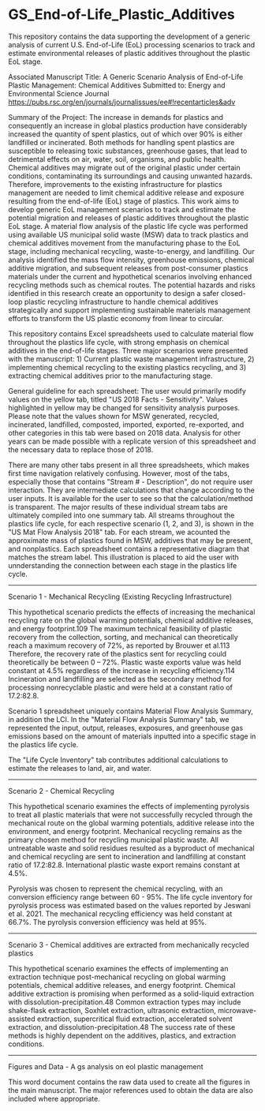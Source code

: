 # GS_End-of-Life_Plastic_Additives
This repository contains the data supporting the development of a generic analysis of current U.S. End-of-Life (EoL) processing scenarios to track and estimate environmental releases of plastic additives throughout the plastic EoL stage.

Associated Manuscript Title: A Generic Scenario Analysis of End-of-Life Plastic Management: Chemical Additives 
Submitted to: Energy and Environmental Science Journal
https://pubs.rsc.org/en/journals/journalissues/ee#!recentarticles&adv


Summary of the Project:
The increase in demands for plastics and consequently an increase in global plastics production have considerably increased the quantity of spent plastics, out of which over 90% is either landfilled or incinerated. Both methods for handling spent plastics are susceptible to releasing toxic substances, greenhouse gases, that lead to detrimental effects on air, water, soil, organisms, and public health. Chemical additives may migrate out of the original plastic under certain conditions, contaminating its surroundings and causing unwanted hazards. Therefore, improvements to the existing infrastructure for plastics management are needed to limit chemical additive release and exposure resulting from the end-of-life (EoL) stage of plastics. This work aims to develop generic EoL management scenarios to track and estimate the potential migration and releases of plastic additives throughout the plastic EoL stage. A material flow analysis of the plastic life cycle was performed using available US municipal solid waste (MSW) data to track plastics and chemical additives movement from the manufacturing phase to the EoL stage, including mechanical recycling, waste-to-energy, and landfilling. Our analysis identified the mass flow intensity, greenhouse emissions, chemical additive migration, and subsequent releases from post-consumer plastics materials under the current and hypothetical scenarios involving enhanced recycling methods such as chemical routes. The potential hazards and risks identified in this research create an opportunity to design a safer closed-loop plastic recycling infrastructure to handle chemical additives strategically and support implementing sustainable materials management efforts to transform the US plastic economy from linear to circular.


This repository contains Excel spreadsheets used to calculate material flow throughout the plastics life cycle, with strong emphasis on chemical additives in the end-of-life stages. Three major scenarios were presented with the manuscript: 1) Current plastic waste management infrastructure, 2) implementing chemical recycling to the existing plastics recycling, and 3) extracting chemical additives prior to the manufacturing stage. 

General guideline for each spreadsheet: The user would primarily modify values on the yellow tab, titled "US 2018 Facts - Sensitivity". Values highlighted in yellow may be changed for sensitivity analysis purposes. Please note that the values shown for MSW generated, recycled, incinerated, landfilled, composted, imported, exported, re-exported, and other categories in this tab were based on 2018 data. Analysis for other years can be made possible with a replicate version of this spreadsheet and the necessary data to replace those of 2018.

There are many other tabs present in all three spreadsheets, which makes first time navigation relatively confusing. However, most of the tabs, especially those that contains "Stream # - Description", do not require user interaction. They are intermediate calculations that change according to the user inputs. It is available for the user to see so that the calculation/method is transparent. The major results of these individual stream tabs are ultimately compiled into one summary tab. All streams throughout the plastics life cycle, for each respective scenario (1, 2, and 3), is shown in the "US Mat Flow Analysis 2018" tab. For each stream, we acounted the approximate mass of plastics found in MSW, additives that may be present, and nonplastics. Each spreadsheet contains a representative diagram that matches the stream label. This illustration is placed to aid the user with unnderstanding the connection between each stage in the plastics life cycle.


_____________________________________
Scenario 1 - Mechanical Recycling (Existing Recycling Infrastructure)

This hypothetical scenario predicts the effects of increasing the mechanical recycling rate on the global warming potentials, chemical additive releases, and energy footprint.109 The maximum technical feasibility of plastic recovery from the collection, sorting, and mechanical can theoretically reach a maximum recovery of 72%, as reported by Brouwer et al.113 Therefore, the recovery rate of the plastics sent for recycling could theoretically be between 0 – 72%. Plastic waste exports value was held constant at 4.5% regardless of the increase in recycling efficiency.114 Incineration and landfilling are selected as the secondary method for processing nonrecyclable plastic and were held at a constant ratio of 17.2:82.8. 

Scenario 1 spreadsheet uniquely contains Material Flow Analysis Summary, in addition the LCI. In the "Material Flow Analysis Summary" tab, we represented the input, output, releases, exposures, and greenhouse gas emissions based on the amount of materials inputted into a specific stage in the plastics life cycle. 

The "Life Cycle Inventory" tab contributes additional calculations to estimate the releases to land, air, and water. 

_____________________________________
Scenario 2 - Chemical Recycling

This hypothetical scenario examines the effects of implementing pyrolysis to treat all plastic materials that were not successfully recycled through the mechanical route on the global warming potentials, additive release into the environment, and energy footprint. Mechanical recycling remains as the primary chosen method for recycling municipal plastic waste.  All untreatable waste and solid residues resulted as a byproduct of mechanical and chemical recycling are sent to incineration and landfilling at constant ratio of 17.2:82.8. International plastic waste export remains constant  at 4.5%. 

Pyrolysis was chosen to represent the chemical recycling, with an conversion efficiency range between 60 - 95%. 
The life cycle inventory for pyrolysis process was estimated based on the values reported by Jeswani et al. 2021. The mechanical recycling efficiency was held constant at 66.7%. The pyrolysis conversion efficiency was held at 95%.

_____________________________________
Scenario 3 - Chemical additives are extracted from mechanically recycled plastics

This hypothetical scenario examines the effects of implementing an extraction technique post-mechanical recycling on global warming potentials, chemical additive releases, and energy footprint. Chemical additive extraction is promising when performed as a solid-liquid extraction with dissolution-precipitation.48 Common extraction types may include shake-flask extraction, Soxhlet extraction, ultrasonic extraction, microwave-assisted extraction, supercritical fluid extraction, accelerated solvent extraction, and dissolution-precipitation.48 The success rate of these methods is highly dependent on the additives, plastics, and extraction conditions. 

______________________________________
Figures and Data - A gs analysis on eol plastic management

This word document contains the raw data used to create all the figures in the main manuscript. The major references used to obtain the data are also included where appropriate.
